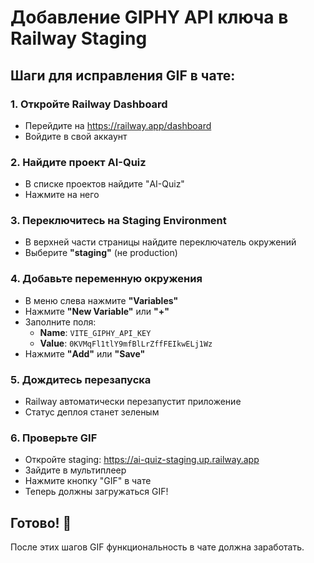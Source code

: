 # Добавление GIPHY API ключа в Railway Staging

## Шаги для исправления GIF в чате:

### 1. Откройте Railway Dashboard
- Перейдите на https://railway.app/dashboard
- Войдите в свой аккаунт

### 2. Найдите проект AI-Quiz
- В списке проектов найдите "AI-Quiz" 
- Нажмите на него

### 3. Переключитесь на Staging Environment
- В верхней части страницы найдите переключатель окружений
- Выберите **"staging"** (не production)

### 4. Добавьте переменную окружения
- В меню слева нажмите **"Variables"**
- Нажмите **"New Variable"** или **"+"**
- Заполните поля:
  - **Name**: `VITE_GIPHY_API_KEY`
  - **Value**: `0KVMqFl1tlY9mfBlLrZffFEIkwELj1Wz`
- Нажмите **"Add"** или **"Save"**

### 5. Дождитесь перезапуска
- Railway автоматически перезапустит приложение
- Статус деплоя станет зеленым

### 6. Проверьте GIF
- Откройте staging: https://ai-quiz-staging.up.railway.app
- Зайдите в мультиплеер
- Нажмите кнопку "GIF" в чате
- Теперь должны загружаться GIF!

## Готово! 🎉

После этих шагов GIF функциональность в чате должна заработать. 